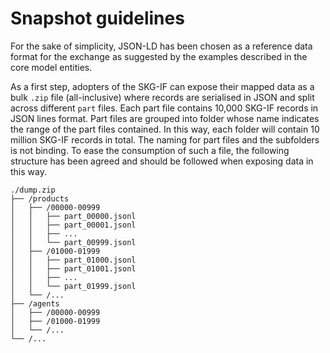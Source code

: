 # Snapshot guidelines

For the sake of simplicity, JSON-LD has been chosen as a reference data format for the exchange as suggested by the examples described in the core model entities.

As a first step, adopters of the SKG-IF can expose their mapped data as a bulk `.zip` file (all-inclusive) where records are serialised in JSON and split across different `part` files.
Each part file contains 10,000 SKG-IF records in JSON lines format.
Part files are grouped into folder whose name indicates the range of the part files contained.
In this way, each folder will contain 10 million SKG-IF records in total.
The naming for part files and the subfolders is not binding.
To ease the consumption of such a file, the following structure has been agreed and should be followed when exposing data in this way.

```
./dump.zip
├── /products
│   ├── /00000-00999
│   │   ├── part_00000.jsonl
│   │   ├── part_00001.jsonl
│   │   ├── ...
│   │   └── part_00999.jsonl
│   ├── /01000-01999
│   │   ├── part_01000.jsonl
│   │   ├── part_01001.jsonl
│   │   ├── ...
│   │   └── part_01999.jsonl
│   └── /...
├── /agents
│   ├── /00000-00999
│   ├── /01000-01999
│   └── /...
└── /...
```
